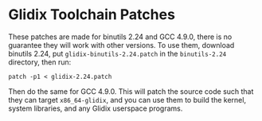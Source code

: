 Glidix Toolchain Patches
========================

These patches are made for binutils 2.24 and GCC 4.9.0, there is no guarantee they will work with other versions. To use them, download binutils 2.24, put `glidix-binutils-2.24.patch` in the `binutils-2.24` directory, then run:

`patch -p1 < glidix-2.24.patch`

Then do the same for GCC 4.9.0. This will patch the source code such that they can target `x86_64-glidix`, and you can use them to build the kernel, system libraries, and any Glidix userspace programs.
